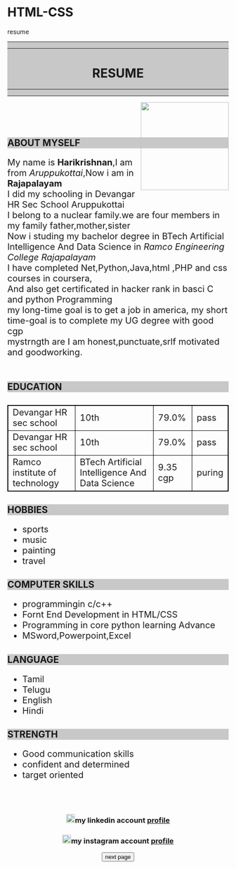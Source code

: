 # HTML-CSS
resume


<html>
<head>
<body>
<div style="background-color:rgb(200,200,200);">
<hr>
<hr>
<h1 align="center">RESUME</h1>
<hr>
<hr>
</div>
<img src="htmlimg/image.png" width="200" heigth="200" align="right">
<br>
<br>
<br>
<h2 style="background-color:rgb(200,200,200);">ABOUT MYSELF</h2>
<p style="font-size:20px">
My name is <b>Harikrishnan</b>,I am from <em>Aruppukottai</em>,Now i am in <b>Rajapalayam</b> <br>
I did my schooling in  Devangar HR Sec School Aruppukottai<br>
I belong to a nuclear family.we are four members in my family father,mother,sister<br>
Now i studing my bachelor degree in BTech Artificial Intelligence And Data Science in <em>Ramco Engineering College Rajapalayam</em><br>
I have completed Net,Python,Java,html ,PHP and css courses in coursera,<br>
And also get certificated in hacker rank in basci C and python Programming<br>
my long-time goal is to get a job in america, my short time-goal is to complete my UG degree with good cgp<br>
mystrngth are I am honest,punctuate,srlf motivated and goodworking.
<br>
<br>
</p>
<h2 style="background-color:rgb(200,200,200);">EDUCATION<h2>
<style>
table , th, td{
border:1px solid black;

}

</style>
<font size="20px">
<table style="font-size:20px" align="center">
<tr>
<td>Devangar HR sec school<t/d>
<td>10th</td>
<td>79.0%</td>
<td>pass</td>
</tr>
<tr>
<td>Devangar HR sec school<t/d>
<td>10th</td>
<td>79.0%</td>
<td>pass</td>
</tr>
<tr>
<td>Ramco institute of technology </td>
<td>BTech Artificial Intelligence And Data Science </td>
<td>9.35 cgp</td>
<td>puring</td>
</tr>
</table>
</font>


<h2 style="background-color:rgb(200,200,200);">HOBBIES</h2>
<div style="font-size:20px">
<ul style="list-style-type:disc" >
<li>sports</li>
<li>music</li>
<li>painting</li>
<li>travel</li>
</ul>
</div>

<h2 style="background-color:rgb(200,200,200);">COMPUTER SKILLS</h2>
<div style="font-size:20px" >
<ul style="list-style-type:Disc" >
<li>programmingin c/c++</li>
<li>Fornt End Development in HTML/CSS</li>
<li>Programming in core python learning Advance</li>
<li>MSword,Powerpoint,Excel</ul>
</div>
<h2 style="background-color:rgb(200,200,200);">LANGUAGE</h2>
<div style="font-size:20px" >
<ul style="list-style-type:Disc" >
<li>Tamil</li>
<li>Telugu</li>
<li>English</li>
<li>Hindi</li>
</ul>
</div>
<h2 style="background-color:rgb(200,200,200);">STRENGTH</h2>
<div style="font-size:20px" >
<ul style="list-style-type:Disc" >
<li>Good communication skills</li>
<li>confident and determined</li>
<li>target oriented</li>
</ul>
</div>
<br>
<br>
<h3 align="center"><img src="htmlimg/ln.png" width="20" heigth="20" >my linkedin account <a href="https://in.linkedin.com/in/hari-krishnan-a87383255"><b>profile<b></a></h3>
<h3 align="center"><img src="htmlimg/in.jpg" width="20" heigth="20" >my instagram account <a href="https://in.linkedin.com/in/hari-krishnan-a87383255"><b>profile<b></a></h3>
<div  align="center"><form action="actionh.html";>
<button align="center">next page</button>
</form></div>
</body></head></html>
